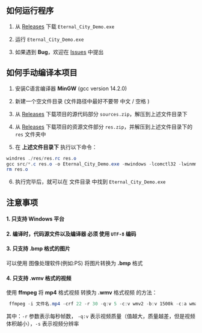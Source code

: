 
## 如何运行程序
1. 从 [Releases](https://github.com/SyrieYume/Eternal_City_Demo/releases/latest) 下载 `Eternal_City_Demo.exe`

2. 运行 `Eternal_City_Demo.exe`

3. 如果遇到 **Bug**，欢迎在 [Issues](https://github.com/SyrieYume/Eternal_City_Demo/issues) 中提出

## 如何手动编译本项目
1. 安装C语言编译器 **MinGW** (gcc version 14.2.0)

2. 新建一个空文件目录 (文件路径中最好不要带 中文 / 空格 )

3. 从 [Releases](https://github.com/SyrieYume/Eternal_City_Demo/releases/latest) 下载项目的源代码部分 `sources.zip`，解压到上述文件目录下

4. 从 [Releases](https://github.com/SyrieYume/Eternal_City_Demo/releases/latest) 下载项目的资源文件部分 `res.zip`，并解压到上述文件目录下的 `res` 文件夹中

5. 在 **上述文件目录下** 执行以下命令：

```powershell
windres ./res/res.rc res.o
gcc src/*.c res.o -o Eternal_City_Demo.exe -mwindows -lcomctl32 -lwinmm
rm res.o
```

6. 执行完毕后，就可以在 文件目录 中找到 `Eternal_City_Demo.exe`


## 注意事项
#### 1. 只支持 Windows 平台

#### 2. 编译时，代码源文件以及编译器 **必须** 使用 `UTF-8` 编码

#### 3. 只支持 **.bmp** 格式的图片
   可以使用 图像处理软件(例如:PS) 将图片转换为 **.bmp** 格式

#### 4. 只支持 **.wmv** 格式的视频  
   使用 **ffmpeg** 将 **mp4** 格式视频 转换为 **.wmv** 格式视频 的方法：
   ```powershell
    ffmpeg -i 文件名.mp4 -crf 22 -r 30 -q:v 5 -c:v wmv2 -b:v 1500k -c:a wmav2 -b:a 192k -s 1920x1080 文件名.wmv
   ```
   其中：`-r` 参数表示每秒帧数， `-q:v` 表示视频质量（值越大，质量越差，但是视频体积越小），`-s` 表示视频分辨率


